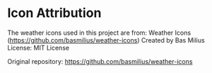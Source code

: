 # Icon Attribution

The weather icons used in this project are from:
Weather Icons (https://github.com/basmilius/weather-icons)
Created by Bas Milius
License: MIT License

Original repository: https://github.com/basmilius/weather-icons